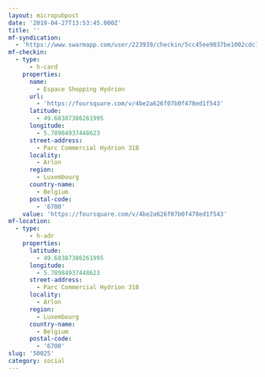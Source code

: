 ```yaml
---
layout: micropubpost
date: '2019-04-27T13:53:45.000Z'
title: ''
mf-syndication:
  - 'https://www.swarmapp.com/user/223939/checkin/5cc45ee9037be1002cdc152c'
mf-checkin:
  - type:
      - h-card
    properties:
      name:
        - Espace Shopping Hydrion
      url:
        - 'https://foursquare.com/v/4be2a626f07b0f478ed1f543'
      latitude:
        - 49.68387386261995
      longitude:
        - 5.78984937448623
      street-address:
        - Parc Commercial Hydrion 31B
      locality:
        - Arlon
      region:
        - Luxembourg
      country-name:
        - Belgium
      postal-code:
        - '6700'
    value: 'https://foursquare.com/v/4be2a626f07b0f478ed1f543'
mf-location:
  - type:
      - h-adr
    properties:
      latitude:
        - 49.68387386261995
      longitude:
        - 5.78984937448623
      street-address:
        - Parc Commercial Hydrion 31B
      locality:
        - Arlon
      region:
        - Luxembourg
      country-name:
        - Belgium
      postal-code:
        - '6700'
slug: '50025'
category: social
---
```

